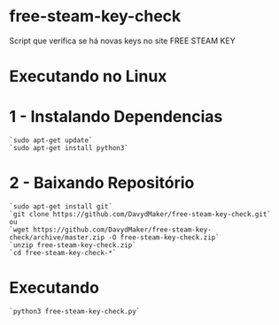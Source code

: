 # free-steam-key-check
  Script que verifica se há novas keys no site FREE STEAM KEY

# Executando no Linux
  # 1 - Instalando Dependencias
    `sudo apt-get update`
    `sudo apt-get install python3`

  # 2 - Baixando Repositório
    `sudo apt-get install git`
    `git clone https://github.com/DavydMaker/free-steam-key-check.git`
    ou
    `wget https://github.com/DavydMaker/free-steam-key-check/archive/master.zip -O free-steam-key-check.zip`
    `unzip free-steam-key-check.zip`
    `cd free-steam-key-check-*`

  # Executando
    `python3 free-steam-key-check.py`
